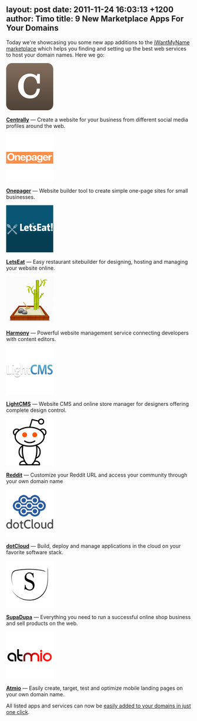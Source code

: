 layout: post
date: 2011-11-24 16:03:13 +1200
author: Timo
title: 9 New Marketplace Apps For Your Domains
----

Today we're showcasing you some new app additions to the [iWantMyName marketplace](https://iwantmyname.com/services) which helps you finding and setting up the best web services to host your domain names. Here we go:

![Logo Centrally](/media/2011-11-24-logo-website-builder-centrally.png)

[**Centrally**](https://iwantmyname.com/services/website-builder/centrally-custom-domain) &mdash; Create a website for your business from different social media profiles around the web.

![Logo Onepager](/media/2011-11-24-logo-website-builder-onepager.png)

[**Onepager**](https://iwantmyname.com/services/website-builder/onepage-business-websites) &mdash; Website builder tool to create simple one-page sites for small businesses.

![Logo LetsEat](/media/2011-11-24-logo-website-builder-letseat.png)

[**LetsEat**](https://iwantmyname.com/services/website-builder/custom-domain-letseatat) &mdash; Easy restaurant sitebuilder for designing, hosting and managing your website online.

![Logo Harmony](/media/2011-11-24-logo-website-builder-harmony.png)

[**Harmony**](https://iwantmyname.com/services/website-builder/harmony-custom-domain) &mdash; Powerful website management service connecting developers with content editors.

![Logo LightCMS](/media/2011-11-24-logo-website-builder-lightcms.png)

[**LightCMS**](https://iwantmyname.com/services/website-builder/buy-own-domain-lightcms) &mdash; Website CMS and online store manager for designers offering complete design control.

![Logo Reddit](/media/2011-11-24-logo-social-reddit.png)

[**Reddit**](https://iwantmyname.com/services/social-network/buy-reddit-domain) &mdash; Customize your Reddit URL and access your community through your own domain name

![Logo dotCloud](/media/2011-11-24-logo-developer-dotcloud.png)

[**dotCloud**](https://iwantmyname.com/services/developer/dotcloud-custom-domain) &mdash; Build, deploy and manage applications in the cloud on your favorite software stack.

![Logo SupaDupa](/media/2011-11-24-logo-shop-supadupa.png)

[**SupaDupa**](https://iwantmyname.com/services/ecommerce-hosting/supadupa-custom-domain) &mdash; Everything you need to run a successful online shop business and sell products on the web.

![Logo Atmio](/media/2011-11-24-logo-mobile-sitebuilder-atmio.png)

[**Atmio**](https://iwantmyname.com/services/mobile/atmio-sitebuilder) &mdash; Easily create, target, test and optimize mobile landing pages on your own domain name.

All listed apps and services can now be [easily added to your domains in just one click](https://iwantmyname.com/services).
